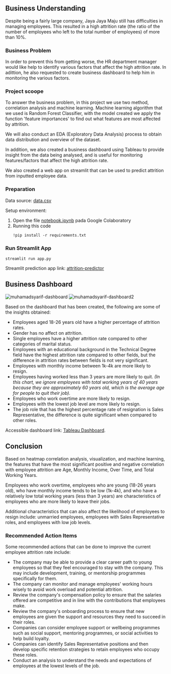 ## Business Understanding

Despite being a fairly large company, Jaya Jaya Maju still has difficulties in managing employees. This resulted in a high attrition rate (the ratio of the number of employees who left to the total number of employees) of more than 10%.

### Business Problem

In order to prevent this from getting worse, the HR department manager would like help to identify various factors that affect the high attrition rate. In adittion, he also requested to create business dashboard to help him in monitoring the various factors.

### Project scoope
To answer the business problem, in this project we use two method, correlation analysis and machine learning. Machine learning algorithm that we used is Random Forest Classifier, with the model created we apply the function 'feature importances' to find out what features are most affected by attrition.

We will also conduct an EDA (Exploratory Data Analysis) process to obtain data distribution and overview of the dataset.

In addition, we also created a business dashboard using Tableau to provide insight from the data being analysed, and is useful for monitoring features/factors that affect the high attrition rate.

We also created a web app on streamlit that can be used to predict attrition from inputted employee data.

### Preparation

Data source: [data.csv](https://raw.githubusercontent.com/dicodingacademy/dicoding_dataset/main/employee/employee_data.csv)

Setup environment:
1. Open the file [notebook.ipynb](https://github.com/MuhamadSyarifFakhrezi/Employee-Attrition-Analytics/blob/main/notebook.ipynb) pada Google Colaboratory
2. Running this code
   ```
   !pip install -r requirements.txt
   ```

### Run Streamlit App

```
streamlit run app.py
```
Streamlit prediction app link: [attrition-predictor](https://attrition-predictor.streamlit.app/)

## Business Dashboard
![muhamadsyarif-dashboard](https://github.com/user-attachments/assets/5bd2970b-e67c-463f-a77d-f4ab5865be53)
![muhamadsyarif-dashboard2](https://github.com/user-attachments/assets/ac206197-4f78-4419-9b0b-b8f7c80bf769)

Based on the dashboard that has been created, the following are some of the insights obtained:
- Employees aged 18-26 years old have a higher percentage of attrition rates.
- Gender has no affect on attrition.
- Single employees have a higher attrition rate compared to other categories of marital status.
- Employees with an educational background in the Technical Degree field have the highest attrition rate compared to other fields, but the difference in attrition rates between fields is not very significant.
- Employees with monthly income between 1k-4k are more likely to resign.
- Employees having worked less than 3 years are more likely to quit. *(In this chart, we ignore employees with total working years of 40 years because they are approximately 60 years old, which is the average age for people to quit their job).*
- Employees who work overtime are more likely to resign.
- Employees with the lowest job level are more likely to resign.
- The job role that has the highest percentage rate of resignation is Sales Representative, the difference is quite significant when compared to other roles.

Accessible dashboard link: [Tableau Dashboard](https://public.tableau.com/views/HRAttritionDashboard_17148452730550/Dashboard1?:language=en-US&:sid=&:display_count=n&:origin=viz_share_link).

## Conclusion

Based on heatmap correlation analysis, visualization, and machine learning, the features that have the most significant positive and negative correlation with employee attrition are Age, Monthly Income, Over Time, and Total Working Years.

Employees who work overtime, employees who are young (18-26 years old), who have monthly income tends to be low (1k-4k), and who have a relatively low total working years (less than 3 years) are characteristics of employees who are more likely to leave their jobs.

Additional characteristics that can also affect the likelihood of employees to resign include: unmarried employees, employees with Sales Representative roles, and employees with low job levels.

### Recommended Action Items

Some recommended actions that can be done to improve the current employee attrition rate include:  
- The company may be able to provide a clear career path to young employees so that they feel encouraged to stay with the company. This may include development, training, or mentorship programmes specifically for them.
- The company can monitor and manage employees' working hours wisely to avoid work overload and potential attrition.
- Review the company's compensation policy to ensure that the salaries offered are competitive and in line with the contributions that employees make.
- Review the company's onboarding process to ensure that new employees are given the support and resources they need to succeed in their roles.
- Companies can consider employee support or wellbeing programmes such as social support, mentoring programmes, or social activities to help build loyalty.
- Companies can identify Sales Representative positions and then develop specific retention strategies to retain employees who occupy these roles.
- Conduct an analysis to understand the needs and expectations of employees at the lowest levels of the job.
